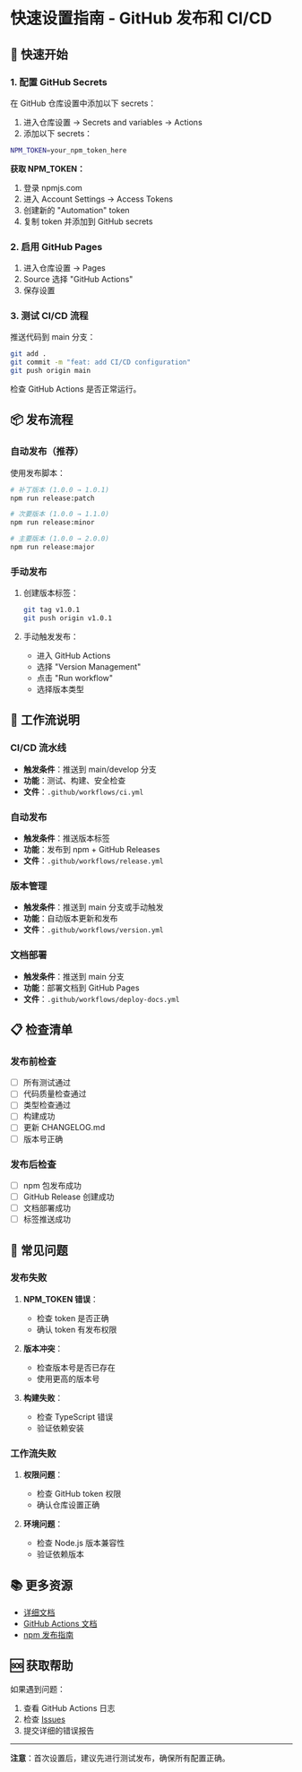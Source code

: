 # 快速设置指南 - GitHub 发布和 CI/CD

## 🚀 快速开始

### 1. 配置 GitHub Secrets

在 GitHub 仓库设置中添加以下 secrets：

1. 进入仓库设置 → Secrets and variables → Actions
2. 添加以下 secrets：

```bash
NPM_TOKEN=your_npm_token_here
```

**获取 NPM_TOKEN：**
1. 登录 npmjs.com
2. 进入 Account Settings → Access Tokens
3. 创建新的 "Automation" token
4. 复制 token 并添加到 GitHub secrets

### 2. 启用 GitHub Pages

1. 进入仓库设置 → Pages
2. Source 选择 "GitHub Actions"
3. 保存设置

### 3. 测试 CI/CD 流程

推送代码到 main 分支：

```bash
git add .
git commit -m "feat: add CI/CD configuration"
git push origin main
```

检查 GitHub Actions 是否正常运行。

## 📦 发布流程

### 自动发布（推荐）

使用发布脚本：

```bash
# 补丁版本 (1.0.0 → 1.0.1)
npm run release:patch

# 次要版本 (1.0.0 → 1.1.0)
npm run release:minor

# 主要版本 (1.0.0 → 2.0.0)
npm run release:major
```

### 手动发布

1. 创建版本标签：
   ```bash
   git tag v1.0.1
   git push origin v1.0.1
   ```

2. 手动触发发布：
   - 进入 GitHub Actions
   - 选择 "Version Management"
   - 点击 "Run workflow"
   - 选择版本类型

## 🔧 工作流说明

### CI/CD 流水线
- **触发条件**：推送到 main/develop 分支
- **功能**：测试、构建、安全检查
- **文件**：`.github/workflows/ci.yml`

### 自动发布
- **触发条件**：推送版本标签
- **功能**：发布到 npm + GitHub Releases
- **文件**：`.github/workflows/release.yml`

### 版本管理
- **触发条件**：推送到 main 分支或手动触发
- **功能**：自动版本更新和发布
- **文件**：`.github/workflows/version.yml`

### 文档部署
- **触发条件**：推送到 main 分支
- **功能**：部署文档到 GitHub Pages
- **文件**：`.github/workflows/deploy-docs.yml`

## 📋 检查清单

### 发布前检查

- [ ] 所有测试通过
- [ ] 代码质量检查通过
- [ ] 类型检查通过
- [ ] 构建成功
- [ ] 更新 CHANGELOG.md
- [ ] 版本号正确

### 发布后检查

- [ ] npm 包发布成功
- [ ] GitHub Release 创建成功
- [ ] 文档部署成功
- [ ] 标签推送成功

## 🐛 常见问题

### 发布失败

1. **NPM_TOKEN 错误**：
   - 检查 token 是否正确
   - 确认 token 有发布权限

2. **版本冲突**：
   - 检查版本号是否已存在
   - 使用更高的版本号

3. **构建失败**：
   - 检查 TypeScript 错误
   - 验证依赖安装

### 工作流失败

1. **权限问题**：
   - 检查 GitHub token 权限
   - 确认仓库设置正确

2. **环境问题**：
   - 检查 Node.js 版本兼容性
   - 验证依赖版本

## 📚 更多资源

- [详细文档](./docs/zh-CN/CI-CD.md)
- [GitHub Actions 文档](https://docs.github.com/en/actions)
- [npm 发布指南](https://docs.npmjs.com/cli/v8/commands/npm-publish)

## 🆘 获取帮助

如果遇到问题：

1. 查看 GitHub Actions 日志
2. 检查 [Issues](../../issues)
3. 提交详细的错误报告

---

**注意**：首次设置后，建议先进行测试发布，确保所有配置正确。 

